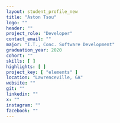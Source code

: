 ```yaml
---
layout: student_profile_new
title: "Aston Tsou"
logo: ""
header: ""
project_role: "Developer"
contact_email: ""
major: "I.T., Conc. Software Development"
graduation_year: 2020
cohort: ""
skills: [ ]
highlights: [ ]
project_key: [ "elements" ]
location: "Lawrenceville, GA"
website: ""
git: ""
linkedin: ""
x: ""
instagram: ""
facebook: ""
---
```

